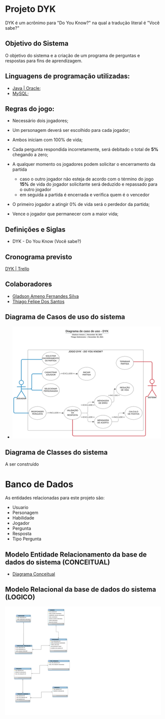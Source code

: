 # Projeto DYK

DYK é um acrônimo para "Do You Know?" na qual a tradução literal é "Você sabe?"

## Objetivo do Sistema

O objetivo do sistema e a criação de um programa de perguntas e respostas  para fins de aprendizagem.

## Linguagens de programação utilizadas:

- [Java | Oracle](https://www.java.com/pt-BR/);
- [MySQL](https://www.mysql.com/);

## Regras do jogo:

- Necessário dois jogadores;

- Um personagem deverá ser escolhido para cada jogador; 
- Ambos iniciam com 100% de vida;
- Cada pergunta respondida incorretamente, será debitado o total de **5%** chegando a zero;
- A qualquer momento os jogadores podem solicitar o encerramento da partida
  - caso o outro jogador não esteja de acordo com o término do jogo **15%** de vida do jogador solicitante será deduzido e repassado para o outro jogador
  - em seguida a partida é encerrada e verifica quem é o vencedor
- O primeiro jogador a atingir 0% de vida será o perdedor da partida;
- Vence o jogador que permanecer com a maior vida;

## Definições e Siglas

- DYK - Do You Know (Você sabe?)

## Cronograma previsto

[DYK | Trello](https://trello.com/b/kNEBRsV9/dyk)

## Colaboradores

- [Gladson Ameno Fernandes Silva](https://github.com/GladsonAmeno)
- [Thiago Felipe Dos Santos](https://github.com/thiagonfss)

## Diagrama de Casos de uso do sistema

- <img src=".\Imagens\Diagrama de caso de uso - DYK.svg" alt="Diagrama Caso de Uso" style="zoom:70%;" />

## Diagrama de Classes do sistema

A ser construído

# Banco de Dados
As entidades relacionadas para este projeto são:
- Usuario
- Personagem
- Habilidade
- Jogador
- Pergunta
- Resposta
- Tipo Pergunta

## Modelo Entidade Relacionamento da base de dados do sistema (CONCEITUAL)

- [Diagrama Conceitual](https://drive.google.com/file/d/1O-4l0XxJDzE7-W7Mv4OU4Ef2i-Mu1MJh/view?usp=sharing)

## Modelo Relacional da base de dados do sistema (LOGICO)

<img src=".\Imagens\DER DYK.svg" alt="Modelo Logico Banco de Dados" style="zoom:70%;" />

